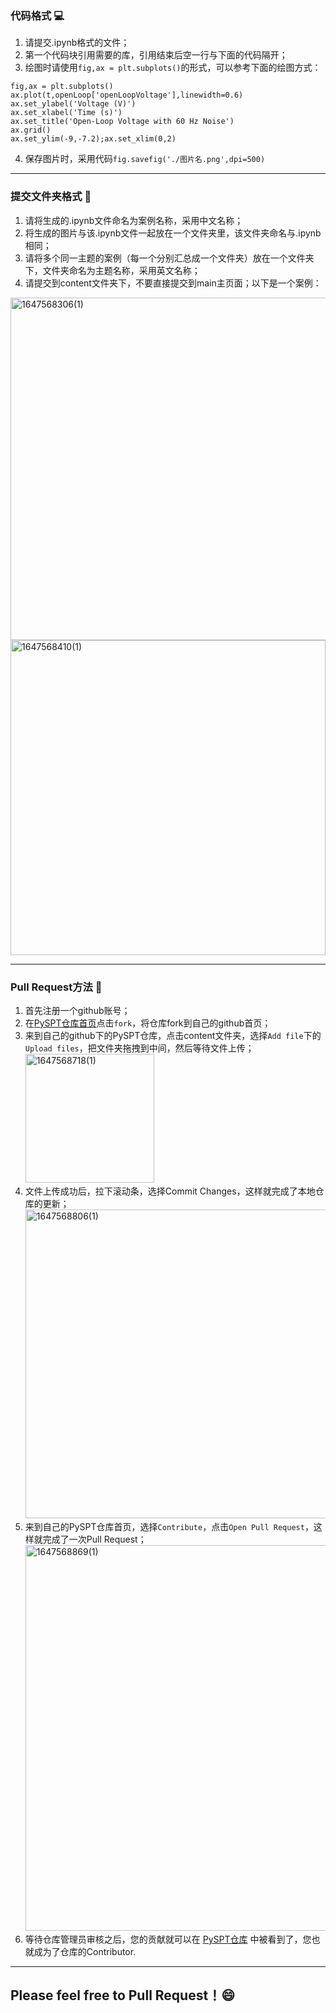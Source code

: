 ### 代码格式 :computer:  
1. 请提交.ipynb格式的文件；  
2. 第一个代码块引用需要的库，引用结束后空一行与下面的代码隔开；  
3. 绘图时请使用`fig,ax = plt.subplots()`的形式，可以参考下面的绘图方式：  
```
fig,ax = plt.subplots()
ax.plot(t,openLoop['openLoopVoltage'],linewidth=0.6)
ax.set_ylabel('Voltage (V)')
ax.set_xlabel('Time (s)')
ax.set_title('Open-Loop Voltage with 60 Hz Noise')
ax.grid()
ax.set_ylim(-9,-7.2);ax.set_xlim(0,2)
```
4. 保存图片时，采用代码`fig.savefig('./图片名.png',dpi=500)`  
---

### 提交文件夹格式 :open_file_folder:
1. 请将生成的.ipynb文件命名为案例名称，采用中文名称；
2. 将生成的图片与该.ipynb文件一起放在一个文件夹里，该文件夹命名与.ipynb相同；
3. 请将多个同一主题的案例（每一个分别汇总成一个文件夹）放在一个文件夹下，文件夹命名为主题名称，采用英文名称；
4. 请提交到content文件夹下，不要直接提交到main主页面；以下是一个案例：  
<img width="548" alt="1647568306(1)" src="https://user-images.githubusercontent.com/96283702/158922228-805c022f-9825-444d-a9b5-37fc2fd45610.png">  
<img width="504" alt="1647568410(1)" src="https://user-images.githubusercontent.com/96283702/158922419-b4eb04a6-50b7-42b7-988b-11f3d7a6549b.png">  

---  
### Pull Request方法 :speech_balloon:
1. 首先注册一个github账号；
2. 在[PySPT仓库首页](https://github.com/XxxuLimei/PySPT)点击`fork`，将仓库fork到自己的github首页；
3. 来到自己的github下的PySPT仓库，点击content文件夹，选择`Add file`下的`Upload files`，把文件夹拖拽到中间，然后等待文件上传；<img width="206" alt="1647568718(1)" src="https://user-images.githubusercontent.com/96283702/158922924-9af77c85-4894-458f-8234-4416b1c7d85d.png">  
4. 文件上传成功后，拉下滚动条，选择Commit Changes，这样就完成了本地仓库的更新；<img width="494" alt="1647568806(1)" src="https://user-images.githubusercontent.com/96283702/158923054-2cdf583b-9a24-45d6-ad26-3ad40c0e3dc3.png">  
5. 来到自己的PySPT仓库首页，选择`Contribute`，点击`Open Pull Request`，这样就完成了一次Pull Request；<img width="617" alt="1647568869(1)" src="https://user-images.githubusercontent.com/96283702/158923166-e517c80a-00d8-408f-892f-27179877a399.png">  
6. 等待仓库管理员审核之后，您的贡献就可以在 [PySPT仓库](https://github.com/XxxuLimei/PySPT) 中被看到了，您也就成为了仓库的Contributor.  
---

## Please feel free to Pull Request！:smile:

